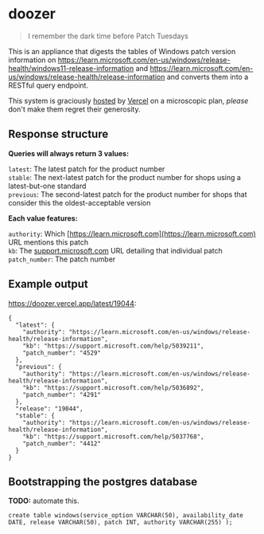 # doozer

> I remember the dark time before Patch Tuesdays


This is an appliance that digests the tables of Windows patch version information on https://learn.microsoft.com/en-us/windows/release-health/windows11-release-information and https://learn.microsoft.com/en-us/windows/release-health/release-information and converts them into a RESTful query endpoint. 

This system is graciously [hosted](https://doozer.vercel.app/) by [Vercel](https://vercel.com/) on a microscopic plan, _please_ don't make them regret their generosity.


## Response structure

**Queries will always return 3 values:**

`latest`: The latest patch for the product number  
`stable`: The next-latest patch for the product number for shops using a latest-but-one standard  
`previous`: The second-latest patch for the product number for shops that consider this the oldest-acceptable version  

**Each value features:**

`authority`: Which [https://learn.microsoft.com](https://learn.microsoft.com) URL mentions this patch  
`kb`: The [support.microsoft.com](https://support.microsoft.com) URL detailing that individual patch  
`patch_number`: The patch number  

## Example output

https://doozer.vercel.app/latest/19044:
```
{
  "latest": {
    "authority": "https://learn.microsoft.com/en-us/windows/release-health/release-information",
    "kb": "https://support.microsoft.com/help/5039211",
    "patch_number": "4529"
  },
  "previous": {
    "authority": "https://learn.microsoft.com/en-us/windows/release-health/release-information",
    "kb": "https://support.microsoft.com/help/5036892",
    "patch_number": "4291"
  },
  "release": "19044",
  "stable": {
    "authority": "https://learn.microsoft.com/en-us/windows/release-health/release-information",
    "kb": "https://support.microsoft.com/help/5037768",
    "patch_number": "4412"
  }
}
```

## Bootstrapping the postgres database

**TODO:** automate this.

`create table windows(service_option VARCHAR(50), availability_date DATE, release VARCHAR(50), patch INT, authority VARCHAR(255) );`


